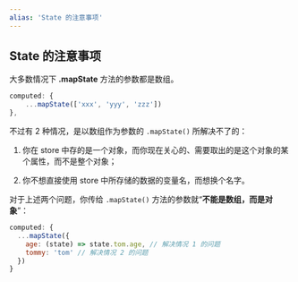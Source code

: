 ```yaml
---
alias: 'State 的注意事项'
---
```


## State 的注意事项

大多数情况下 **.mapState** 方法的参数都是数组。

```js
computed: {
    ...mapState(['xxx', 'yyy', 'zzz'])
},
```

不过有 2 种情况，是以数组作为参数的 `.mapState()` 所解决不了的：

1. 你在 store 中存的是一个对象，而你现在关心的、需要取出的是这个对象的某个属性，而不是整个对象；

2. 你不想直接使用 store 中所存储的数据的变量名，而想换个名字。

对于上述两个问题，你传给 `.mapState()` 方法的参数就“**不能是数组，而是对象**”：

```js
computed: {
  ...mapState({
    age: (state) => state.tom.age, // 解决情况 1 的问题
    tommy: 'tom' // 解决情况 2 的问题
  })
}
```


